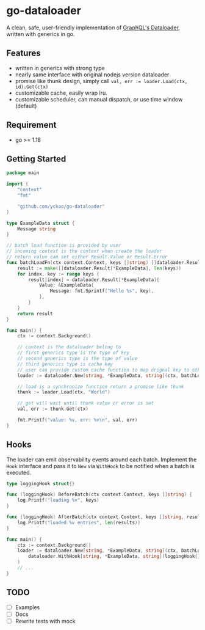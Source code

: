 # go-dataloader

A clean, safe, user-friendly implementation of [GraphQL's Dataloader](https://github.com/graphql/dataloader), written with generics in go.

## Features

- written in generics with strong type
- nearly same interface with original nodejs version dataloader
- promise like thunk design, simply call `val, err := loader.Load(ctx, id).Get(ctx)`
- customizable cache, easily wrap lru.
- customizable scheduler, can manual dispatch, or use time window (default)

## Requirement

- go >= 1.18

## Getting Started

```go
package main

import (
    "context"
    "fmt"

    "github.com/yckao/go-dataloader"
)

type ExampleData struct {
    Message string
}

// batch load function is provided by user
// incoming context is the context when create the loader
// return value can set either Result.Value or Result.Error
func batchLoadFn(ctx context.Context, keys []string) []dataloader.Result[*ExampleData] {
    result := make([]dataloader.Result[*ExampleData], len(keys))
    for index, key := range keys {
        result[index] = dataloader.Result[*ExampleData]{
            Value: &ExampleData{
                Message: fmt.Sprintf("Hello %s", key),
            },
        }
    }
    return result
}

func main() {
    ctx := context.Background()

    // context is the dataloader belong to
    // first generics type is the type of key
    // second generics type is the type of value
    // third generics type is cache key
    // user can provide custom cache function to map orignal key to other
    loader := dataloader.New[string, *ExampleData, string](ctx, batchLoadFn)

    // load is a synchronize function return a promise like thunk
    thunk := loader.Load(ctx, "World")

    // get will wait until thunk value or error is set
    val, err := thunk.Get(ctx)

    fmt.Printf("value: %v, err: %v\n", val, err)
}
```

## Hooks

The loader can emit observability events around each batch. Implement the
`Hook` interface and pass it to `New` via `WithHook` to be notified when a batch
is executed.

```go
type loggingHook struct{}

func (loggingHook) BeforeBatch(ctx context.Context, keys []string) {
    log.Printf("loading %v", keys)
}

func (loggingHook) AfterBatch(ctx context.Context, keys []string, results []dataloader.Result[*ExampleData]) {
    log.Printf("loaded %v entries", len(results))
}

func main() {
    ctx := context.Background()
    loader := dataloader.New[string, *ExampleData, string](ctx, batchLoadFn,
        dataloader.WithHook[string, *ExampleData, string](loggingHook{}),
    )
    // ...
}
```

## TODO

- [ ] Examples
- [ ] Docs
- [ ] Rewrite tests with mock

